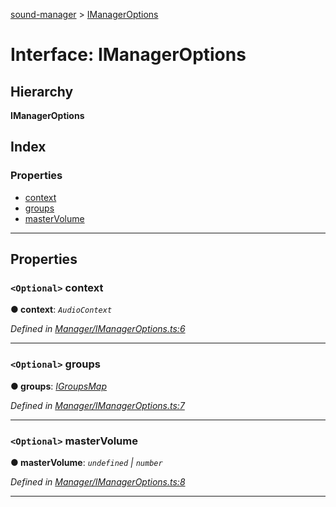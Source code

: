 [sound-manager](../README.md) > [IManagerOptions](../interfaces/imanageroptions.md)

# Interface: IManagerOptions

## Hierarchy

**IManagerOptions**

## Index

### Properties

* [context](imanageroptions.md#context)
* [groups](imanageroptions.md#groups)
* [masterVolume](imanageroptions.md#mastervolume)

---

## Properties

<a id="context"></a>

### `<Optional>` context

**● context**: *`AudioContext`*

*Defined in [Manager/IManagerOptions.ts:6](https://github.com/furkleindustries/sound-manager/blob/5232f22/src/Manager/IManagerOptions.ts#L6)*

___
<a id="groups"></a>

### `<Optional>` groups

**● groups**: *[IGroupsMap](igroupsmap.md)*

*Defined in [Manager/IManagerOptions.ts:7](https://github.com/furkleindustries/sound-manager/blob/5232f22/src/Manager/IManagerOptions.ts#L7)*

___
<a id="mastervolume"></a>

### `<Optional>` masterVolume

**● masterVolume**: *`undefined` | `number`*

*Defined in [Manager/IManagerOptions.ts:8](https://github.com/furkleindustries/sound-manager/blob/5232f22/src/Manager/IManagerOptions.ts#L8)*

___

